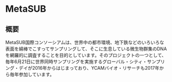 # MetaSUB
  
## 概要
MetaSUB国際コンソーシアムは、世界中の都市環境、地下鉄などのいろいろな表面を綿棒でこすってサンプリングして、そこに生息している微生物群集のDNAを網羅的に調査することを目的としています。そのプロジェクトの一つとして、毎年6月21日に世界同時サンプリングを実施するグローバル・シティ・サンプリング・デイが2016年からはじまっており、YCAMバイオ・リサーチも2017年から毎年参加しています。
